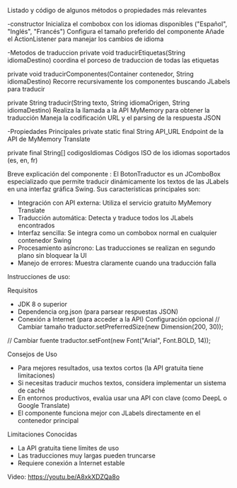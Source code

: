 
Listado y código de algunos métodos o propiedades más relevantes


  -constructor
  Inicializa el combobox con los idiomas disponibles ("Español", "Inglés", "Francés")
  Configura el tamaño preferido del componente
  Añade el ActionListener para manejar los cambios de idioma
  
  -Metodos de traduccion
  private void traducirEtiquetas(String idiomaDestino)
    coordina el porceso de traduccion de todas las etiquetas
    
  private void traducirComponentes(Container contenedor, String idiomaDestino)
    Recorre recursivamente los componentes buscando JLabels para traducir  
    
  private String traducir(String texto, String idiomaOrigen, String idiomaDestino)
    Realiza la llamada a la API MyMemory para obtener la traducción
    Maneja la codificación URL y el parsing de la respuesta JSON

  -Propiedades Principales
  private static final String API_URL
    Endpoint de la API de MyMemory Translate
    
  private final String[] codigosIdiomas
    Códigos ISO de los idiomas soportados (es, en, fr)


Breve explicación del componente :
  El BotonTraductor es un JComboBox especializado que permite traducir dinámicamente los      textos de las JLabels en una interfaz gráfica Swing. Sus características principales son:

  -  Integración con API externa: Utiliza el servicio gratuito MyMemory Translate
  -  Traducción automática: Detecta y traduce todos los JLabels encontrados
  -  Interfaz sencilla: Se integra como un combobox normal en cualquier contenedor Swing
  -  Procesamiento asíncrono: Las traducciones se realizan en segundo plano sin bloquear la UI
  -  Manejo de errores: Muestra claramente cuando una traducción falla

Instrucciones de uso:

 Requisitos
  - JDK 8 o superior
  - Dependencia org.json (para parsear respuestas JSON)
  - Conexión a Internet (para acceder a la API)
Configuración opcional
  // Cambiar tamaño
    traductor.setPreferredSize(new Dimension(200, 30));

  // Cambiar fuente
    traductor.setFont(new Font("Arial", Font.BOLD, 14));
    
  Consejos de Uso

  - Para mejores resultados, usa textos cortos (la API gratuita tiene limitaciones)
  - Si necesitas traducir muchos textos, considera implementar un sistema de caché
  - En entornos productivos, evalúa usar una API con clave (como DeepL o Google Translate)
  - El componente funciona mejor con JLabels directamente en el contenedor principal

  Limitaciones Conocidas
  - La API gratuita tiene límites de uso
  - Las traducciones muy largas pueden truncarse
  - Requiere conexión a Internet estable



Video: 
https://youtu.be/A8xkXDZQa8o
